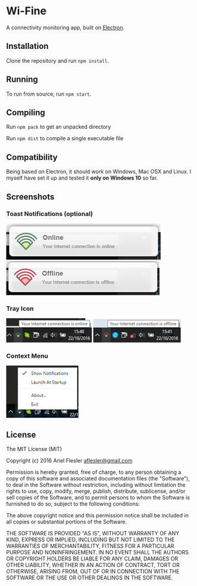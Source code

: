 # Wi-Fine

A connectivity monitoring app, built on [Electron](http://electron.atom.io).

## Installation

Clone the repository and run `npm install`.

## Running

To run from source, run `npm start`.

## Compiling

Run `npm pack` to get an unpacked directory

Run `npm dist` to compile a single executable file

## Compatibility

Being based on Electron, it should work on Windows, Mac OSX and Linux. I myself have set it up and tested it **only on Windows 10** so far.

## Screenshots

### Toast Notifications (optional)

![Online](screens/online-alert.png)
![Offline](screens/offline-alert.png)

### Tray Icon

![Online](screens/online-tray.png)
![Offline](screens/offline-tray.png)

### Context Menu

![](screens/context-menu.png)

## License

The MIT License (MIT)

Copyright (c) 2016 Ariel Flesler <aflesler@gmail.com>

Permission is hereby granted, free of charge, to any person obtaining a copy
of this software and associated documentation files (the "Software"), to deal
in the Software without restriction, including without limitation the rights
to use, copy, modify, merge, publish, distribute, sublicense, and/or sell
copies of the Software, and to permit persons to whom the Software is
furnished to do so, subject to the following conditions:

The above copyright notice and this permission notice shall be included in all
copies or substantial portions of the Software.

THE SOFTWARE IS PROVIDED "AS IS", WITHOUT WARRANTY OF ANY KIND, EXPRESS OR
IMPLIED, INCLUDING BUT NOT LIMITED TO THE WARRANTIES OF MERCHANTABILITY,
FITNESS FOR A PARTICULAR PURPOSE AND NONINFRINGEMENT. IN NO EVENT SHALL THE
AUTHORS OR COPYRIGHT HOLDERS BE LIABLE FOR ANY CLAIM, DAMAGES OR OTHER
LIABILITY, WHETHER IN AN ACTION OF CONTRACT, TORT OR OTHERWISE, ARISING FROM,
OUT OF OR IN CONNECTION WITH THE SOFTWARE OR THE USE OR OTHER DEALINGS IN THE
SOFTWARE.
